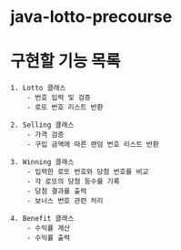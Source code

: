 # java-lotto-precourse

# 구현할 기능 목록
    1. Lotto 클래스
        - 번호 입력 및 검증
        - 로또 번호 리스트 반환

    2. Selling 클래스
        - 가격 검증
        - 구입 금액에 따른 랜덤 번호 리스트 반환
        
    3. Winning 클래스
        - 입력한 로또 번호와 당첨 번호를 비교
        - 각 로또의 당첨 등수를 기록
        - 당첨 결과를 출력
        - 보너스 번호 관련 처리

    4. Benefit 클래스
        - 수익률 계산
        - 수익률 출력